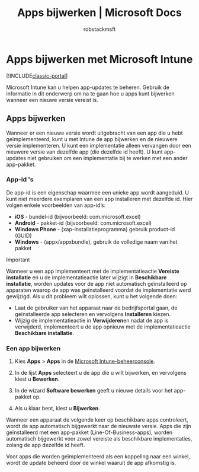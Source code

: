 ﻿---
title: Apps bijwerken | Microsoft Docs
description: Gebruik de informatie in dit onderwerp om na te gaan hoe u apps kunt bijwerken wanneer een nieuwe versie vereist is.
keywords: 
author: robstackmsft
ms.author: robstack
manager: angrobe
ms.date: 12/27/2016
ms.topic: article
ms.prod: 
ms.service: microsoft-intune
ms.technology: 
ms.assetid: beee6933-876a-4be0-b395-4c24cfbd519b
ms.reviewer: mghadial
ms.suite: ems
ms.custom: intune-classic
translationtype: Human Translation
ms.sourcegitcommit: e7d1760a10e63233fe7cc7f6fd57a68c5283647c
ms.openlocfilehash: 824605544487c987c8726e0efe91d06a597fadb2


---

# <a name="update-apps-using-microsoft-intune"></a>Apps bijwerken met Microsoft Intune

[!INCLUDE[classic-portal](../includes/classic-portal.md)]

Microsoft Intune kan u helpen app-updates te beheren. Gebruik de informatie in dit onderwerp om na te gaan hoe u apps kunt bijwerken wanneer een nieuwe versie vereist is.

## <a name="how-to-update-apps"></a>Apps bijwerken
Wanneer er een nieuwe versie wordt uitgebracht van een app die u hebt geïmplementeerd, kunt u met Intune de app bijwerken en de nieuwere versie implementeren. U kunt een implementatie alleen vervangen door een nieuwere versie van dezelfde app (die dezelfde id heeft). U kunt app-updates niet gebruiken om een implementatie bij te werken met een ander app-pakket.

### <a name="app-identifiers"></a>App-id 's
De app-id is een eigenschap waarmee een unieke app wordt aangeduid. U kunt niet meerdere exemplaren van een app installeren met dezelfde id. Hier volgen enkele voorbeelden van app-id’s:

- **iOS** - bundel-id (bijvoorbeeld: com.microsoft.excel)
- **Android** - pakket-id (bijvoorbeeld: com.microsoft.excel)
- **Windows Phone** - (xap-installatieprogramma) gebruik product-id (GUID)
- **Windows** - (appx/appxbundle), gebruik de volledige naam van het pakket



> [!IMPORTANT]
> Wanneer u een app implementeert met de implementatieactie **Vereiste installatie** en u de implementatieactie later wijzigt in **Beschikbare installatie**, worden updates voor de app niet automatisch geïnstalleerd op apparaten waarop de app was geïnstalleerd voordat de implementatie werd gewijzigd. Als u dit probleem wilt oplossen, kunt u het volgende doen:
>
> -   Laat de gebruiker van het apparaat naar de bedrijfsportal gaan, de geïnstalleerde app selecteren en vervolgens **Installeren** kiezen.
> -   Wijzig de implementatieactie in **Verwijderen**en nadat de app is verwijderd, implementeert u de app opnieuw met de implementatieactie **Beschikbare installatie**.

### <a name="to-update-an-app"></a>Een app bijwerken

1.  Kies **Apps** &gt; **Apps** in de [Microsoft Intune-beheerconsole](https://manage.microsoft.com).

2.  In de lijst **Apps** selecteert u de app die u wilt bijwerken, en vervolgens kiest u **Bewerken**.

3.  In de wizard **Software bewerken** geeft u nieuwe details voor het app-pakket op.

4.  Als u klaar bent, kiest u **Bijwerken**.

Wanneer een apparaat de volgende keer op beschikbare apps controleert, wordt de app automatisch bijgewerkt naar de nieuwste versie.
Apps die zijn geïnstalleerd met een app-pakket (Line-Of-Business-apps), worden automatisch bijgewerkt voor zowel vereiste als beschikbare implementaties, zolang de app dezelfde id heeft.

Voor apps die worden geïmplementeerd als een koppeling naar een winkel, wordt de update beheerd door de winkel waaruit de app afkomstig is.



<!--HONumber=Dec16_HO5-->


